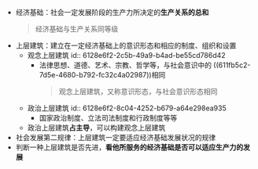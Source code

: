 - 经济基础：社会一定发展阶段的生产力所决定的**生产关系的总和**
  > 经济基础与生产关系同等级
- 上层建筑：建立在一定经济基础上的意识形态和相应的制度、组织和设置
	- 观念上层建筑
	  id:: 6128e6f2-2c5b-49a9-b4ad-be55cd786d42
		- 法律思想、道德、艺术、宗教、哲学等，与社会意识中的 ((611fb5c2-7d5e-4680-b792-fc32c4a02987))相同
		  > 观念上层建筑，又称意识形态，与社会意识形态相同
	- 政治上层建筑
	  id:: 6128e6f2-8c04-4252-b679-a64e298ea935
		- 国家政治制度、立法司法制度和行政制度等等
	- 政治上层建筑**占主导**，可以构建观念上层建筑
- 社会发展第二规律：上层建筑一定要适应经济基础发展状况的规律
- 判断一种上层建筑是否先进，**看他所服务的经济基础是否可以适应生产力的发展**